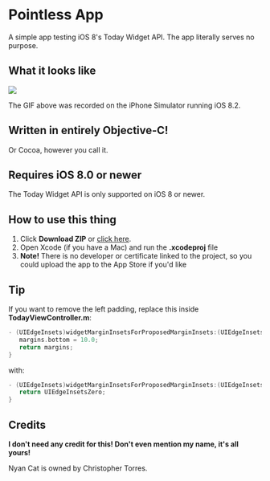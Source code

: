 # Pointless App
A simple app testing iOS 8's Today Widget API. The app literally serves no purpose.

## What it looks like
![](http://i.imgur.com/ZcOcxwm.gif)

The GIF above was recorded on the iPhone Simulator running iOS 8.2.

## Written in entirely Objective-C!
Or Cocoa, however you call it.

## Requires iOS 8.0 or newer
The Today Widget API is only supported on iOS 8 or newer.

## How to use this thing
1. Click **Download ZIP** or [click here](https://github.com/theawesomecoder61/Pointless-App/archive/master.zip).
2. Open Xcode (if you have a Mac) and run the **.xcodeproj** file
3. **Note!** There is no developer or certificate linked to the project, so you could upload the app to the App Store if you'd like

## Tip
If you want to remove the left padding, replace this inside **TodayViewController.m**:
```objectivec
- (UIEdgeInsets)widgetMarginInsetsForProposedMarginInsets:(UIEdgeInsets)margins {
   margins.bottom = 10.0;
   return margins;
}
```
with:
```objectivec
- (UIEdgeInsets)widgetMarginInsetsForProposedMarginInsets:(UIEdgeInsets)margins {
   return UIEdgeInsetsZero;
}
```

## Credits
**I don't need any credit for this! Don't even mention my name, it's all yours!**

Nyan Cat is owned by Christopher Torres.

